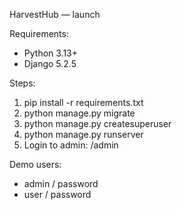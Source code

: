 HarvestHub — launch

Requirements:
- Python 3.13+
- Django 5.2.5

Steps:
1. pip install -r requirements.txt
2. python manage.py migrate
3. python manage.py createsuperuser
4. python manage.py runserver
5. Login to admin: /admin

Demo users:
- admin / password
- user / password